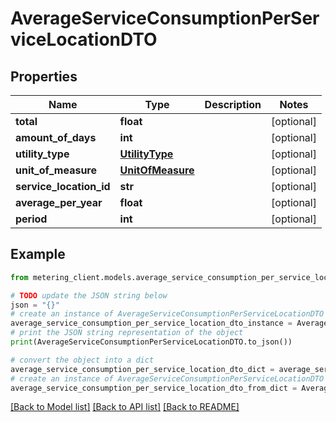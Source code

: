 # AverageServiceConsumptionPerServiceLocationDTO


## Properties

Name | Type | Description | Notes
------------ | ------------- | ------------- | -------------
**total** | **float** |  | [optional] 
**amount_of_days** | **int** |  | [optional] 
**utility_type** | [**UtilityType**](UtilityType.md) |  | [optional] 
**unit_of_measure** | [**UnitOfMeasure**](UnitOfMeasure.md) |  | [optional] 
**service_location_id** | **str** |  | [optional] 
**average_per_year** | **float** |  | [optional] 
**period** | **int** |  | [optional] 

## Example

```python
from metering_client.models.average_service_consumption_per_service_location_dto import AverageServiceConsumptionPerServiceLocationDTO

# TODO update the JSON string below
json = "{}"
# create an instance of AverageServiceConsumptionPerServiceLocationDTO from a JSON string
average_service_consumption_per_service_location_dto_instance = AverageServiceConsumptionPerServiceLocationDTO.from_json(json)
# print the JSON string representation of the object
print(AverageServiceConsumptionPerServiceLocationDTO.to_json())

# convert the object into a dict
average_service_consumption_per_service_location_dto_dict = average_service_consumption_per_service_location_dto_instance.to_dict()
# create an instance of AverageServiceConsumptionPerServiceLocationDTO from a dict
average_service_consumption_per_service_location_dto_from_dict = AverageServiceConsumptionPerServiceLocationDTO.from_dict(average_service_consumption_per_service_location_dto_dict)
```
[[Back to Model list]](../README.md#documentation-for-models) [[Back to API list]](../README.md#documentation-for-api-endpoints) [[Back to README]](../README.md)


